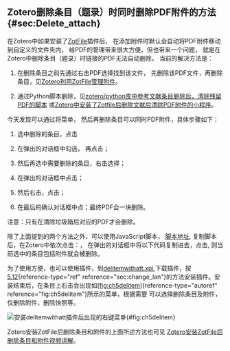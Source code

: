 ## Zotero删除条目（题录）时同时删除PDF附件的方法 {#sec:Delete_attach}

在Zotero中如果安装了[ZotFile](http://zotfile.com/)插件后， 在添加附件时默认会自动将PDF附件移动到自定义的文件夹内， 给PDF的管理带来很大方便，但也带来一个问题， 就是在Zotero中删除条目（题录）时链接的PDF无法自动删除。 当前的解决方法是：

1.  在删除条目之前先通过右击PDF选择找到该文件， 先删除该PDF文件，再删除条目，见[Zotero利用ZotFile管理附件](https://zhuanlan.zhihu.com/p/337801423)。

2.  通过Python脚本删除，见[zotero/python库中参考文献条目删除后，清除残留PDF的脚本](https://zhuanlan.zhihu.com/p/121770068) 或[Zotero中安装了Zotfile后删除文献后清除PDF附件的小程序](https://zhuanlan.zhihu.com/p/109531298)。

今天发现可以通过将菜单， 然后再删除条目可以同时PDF附件，具体步骤如下：

1.  选中删除的条目，点击

2.  在弹出的对话框中勾选， 再点击；

3.  然后再选中需要删除的条目，右击选择；

4.  在弹出的对话框中点击；

5.  然后右击，点击；

6.  在最后的确认对话框中点；最终PDF会一块删除。

注意：只有在清除垃圾箱后对应的PDF才会删除。

除了上面提到的两个方法之外，可以使用JavaScript脚本， [脚本地址](https://raw.githubusercontent.com/redleafnew/zotero-javascripts/main/5delete%20the%20addachments%20when%20the%20items%20were%20removed.js), 复制脚本后，在Zotero中依次点击：， 在弹出的对话框中将以下代码复制进去，点击, 则当前选中的条目包括附件就会被删除。

为了使用方便，也可以使用插件，到[delitemwithatt.xpi ](https://github.com/redleafnew/delitemwithatt/releases)下载插件，按[5.12](#sec:change_lan){reference-type="ref" reference="sec:change_lan"}的方法安装插件。安装结束后，在条目上右击会出现如[\[fig:ch5delitem\]](#fig:ch5delitem){reference-type="autoref" reference="fig:ch5delitem"}所示的菜单，根据需要 可以选择删除条目及附件，仅删除附件，删除快照等。

![安装delitemwithatt插件后出现的右键菜单](ch5delitem){#fig:ch5delitem}

Zotero安装ZotFile后删除条目和附件的上面所述方法也可见 [Zotero安装ZotFile后删除条目和附件视频讲解](https://zhuanlan.zhihu.com/p/369141058)。

